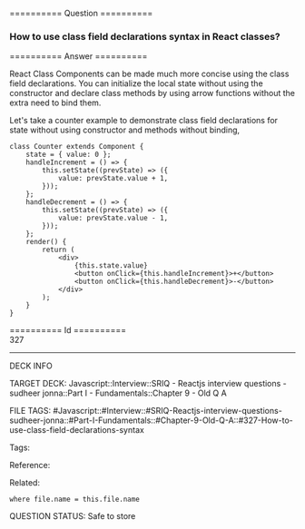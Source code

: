 ========== Question ==========  

### How to use class field declarations syntax in React classes?  

========== Answer ==========  

React Class Components can be made much more concise using the class field declarations. You can initialize the local state without using the constructor and declare class methods by using arrow functions without the extra need to bind them.

Let's take a counter example to demonstrate class field declarations for state without using constructor and methods without binding,

<!-- codeblock-start -->
<pre><code class="hljs language-jsx"><span class="hljs-keyword">class</span> <span class="hljs-title class_">Counter</span> <span class="hljs-keyword">extends</span> <span class="hljs-title class_ inherited__">Component</span> {
    state = { <span class="hljs-attr">value</span>: <span class="hljs-number">0</span> };
    handleIncrement = <span class="hljs-function">() =></span> {
        <span class="hljs-variable language_">this</span>.<span class="hljs-title function_">setState</span>(<span class="hljs-function">(<span class="hljs-params">prevState</span>) =></span> ({
            <span class="hljs-attr">value</span>: prevState.<span class="hljs-property">value</span> + <span class="hljs-number">1</span>,
        }));
    };
    handleDecrement = <span class="hljs-function">() =></span> {
        <span class="hljs-variable language_">this</span>.<span class="hljs-title function_">setState</span>(<span class="hljs-function">(<span class="hljs-params">prevState</span>) =></span> ({
            <span class="hljs-attr">value</span>: prevState.<span class="hljs-property">value</span> - <span class="hljs-number">1</span>,
        }));
    };
    <span class="hljs-title function_">render</span>(<span class="hljs-params"></span>) {
        <span class="hljs-keyword">return</span> (
            <span class="xml"><span class="hljs-tag">&#x3C;<span class="hljs-name">div</span>></span>
                {this.state.value}
                <span class="hljs-tag">&#x3C;<span class="hljs-name">button</span> <span class="hljs-attr">onClick</span>=<span class="hljs-string">{this.handleIncrement}</span>></span>+<span class="hljs-tag">&#x3C;/<span class="hljs-name">button</span>></span>
                <span class="hljs-tag">&#x3C;<span class="hljs-name">button</span> <span class="hljs-attr">onClick</span>=<span class="hljs-string">{this.handleDecrement}</span>></span>-<span class="hljs-tag">&#x3C;/<span class="hljs-name">button</span>></span>
            <span class="hljs-tag">&#x3C;/<span class="hljs-name">div</span>></span></span>
        );
    }
}
</code></pre>
<!-- codeblock-end -->

========== Id ==========  
327

---

DECK INFO

TARGET DECK: Javascript::Interview::SRIQ - Reactjs interview questions - sudheer jonna::Part I - Fundamentals::Chapter 9 - Old Q A

FILE TAGS: #Javascript::#Interview::#SRIQ-Reactjs-interview-questions-sudheer-jonna::#Part-I-Fundamentals::#Chapter-9-Old-Q-A::#327-How-to-use-class-field-declarations-syntax

Tags:

Reference:

Related:

```dataview
where file.name = this.file.name
```
QUESTION STATUS: Safe to store
